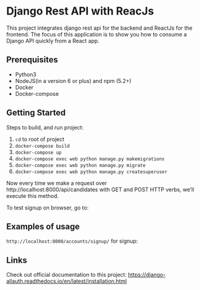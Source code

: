 # Django Rest API with ReacJs

This project integrates django rest api for the backend and ReactJs for the frontend. The focus of this application is to show you how to consume a Django API quickly from a React app.

## Prerequisites

- Python3
- NodeJS(in a version 6 or plus) and npm (5.2+)
- Docker
- Docker-compose

## Getting Started

Steps to build, and run project:

1. `cd` to root of project
2. `docker-compose build`
3. `docker-compose up`
4. `docker-compose exec web python manage.py makemigrations`
5. `docker-compose exec web python manage.py migrate`
6. `docker-compose exec web python manage.py createsuperuser`

Now every time we make a request over http://localhost:8000/api/candidates with GET and POST HTTP verbs, we’ll execute this method.

To test signup on browser, go to:

## Examples of usage

`http://localhost:8000/accounts/signup/`
for signup:

## Links

Check out official documentation to this project:
https://django-allauth.readthedocs.io/en/latest/installation.html
